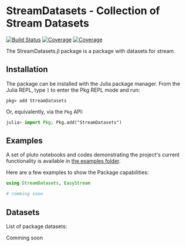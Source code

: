# StreamDatasets - Collection of Stream Datasets

[![Build Status](https://travis-ci.com/ATISLabs/StreamDatasets.jl.svg?branch=master)](https://travis-ci.com/ATISLabs/StreamDatasets.jl)
[![Coverage](https://codecov.io/gh/ATISLabs/StreamDatasets.jl/branch/master/graph/badge.svg)](https://codecov.io/gh/ATISLabs/StreamDatasets.jl)
[![Coverage](https://coveralls.io/repos/github/ATISLabs/StreamDatasets.jl/badge.svg?branch=master)](https://coveralls.io/github/ATISLabs/StreamDatasets.jl?branch=master)

The StreamDatasets.jl package is a package with datasets for stream.

## Installation

The package can be installed with the Julia package manager.
From the Julia REPL, type `]` to enter the Pkg REPL mode and run:

```
pkg> add StreamDatasets
```

Or, equivalently, via the `Pkg` API:

```julia
julia> import Pkg; Pkg.add("StreamDatasets")
```

## Examples
A set of pluto notebooks and codes demonstrating the project's current functionality is available in [the examples folder](examples/).

Here are a few examples to show the Package capabilities:
```julia
using StreamDatasets, EasyStream

# comming soon
```

## Datasets

List of package datasets:

Comming soon
